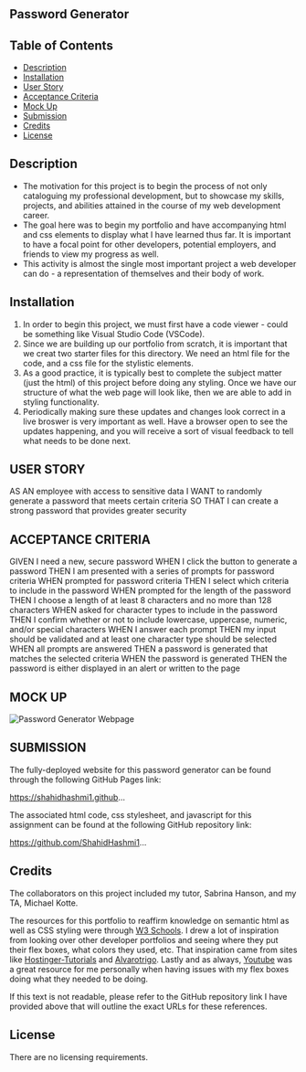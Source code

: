 # <Password-Generator>

## Password Generator

## Table of Contents

- [Description](#description)
- [Installation](#installation)
- [User Story](#user-story)
- [Acceptance Criteria](#acceptance-criteria)
- [Mock Up](#mock-up)
- [Submission](#submission)
- [Credits](#credits)
- [License](#license)

## Description

<ul>
<li>
The motivation for this project is to begin the process of not only cataloguing my professional development, but to showcase my skills, projects, and abilities attained in the course of my web development career. 
</li>
<li>
The goal here was to begin my portfolio and have accompanying html and css elements to display what I have learned thus far. It is important to have a focal point for other developers, potential employers, and friends to view my progress as well.
</li>
<li>
This activity is almost the single most important project a web developer can do - a representation of themselves and their body of work.
</li>
</ul>

## Installation

<ol>
<li>
In order to begin this project, we must first have a code viewer - could be something like Visual Studio Code (VSCode).
</li>
<li>
Since we are building up our portfolio from scratch, it is important that we creat two starter files for this directory. We need an html file for the code, and a css file for the stylistic elements. 
</li>
<li>
As a good practice, it is typically best to complete the subject matter (just the html) of this project before doing any styling. Once we have our structure of what the web page will look like, then we are able to add in styling functionality.
</li>
<li>
Periodically making sure these updates and changes look correct in a live broswer is very important as well. Have a browser open to see the updates happening, and you will receive a sort of visual feedback to tell what needs to be done next. 
</li>
</ol>

## USER STORY

AS AN employee with access to sensitive data
I WANT to randomly generate a password that meets certain criteria
SO THAT I can create a strong password that provides greater security

## ACCEPTANCE CRITERIA

GIVEN I need a new, secure password
WHEN I click the button to generate a password
THEN I am presented with a series of prompts for password criteria
WHEN prompted for password criteria
THEN I select which criteria to include in the password
WHEN prompted for the length of the password
THEN I choose a length of at least 8 characters and no more than 128 characters
WHEN asked for character types to include in the password
THEN I confirm whether or not to include lowercase, uppercase, numeric, and/or special characters
WHEN I answer each prompt
THEN my input should be validated and at least one character type should be selected
WHEN all prompts are answered
THEN a password is generated that matches the selected criteria
WHEN the password is generated
THEN the password is either displayed in an alert or written to the page

## MOCK UP

![Password Generator Webpage](./)

## SUBMISSION

The fully-deployed website for this password generator can be found through the following GitHub Pages link:

https://shahidhashmi1.github...

The associated html code, css stylesheet, and javascript for this assignment can be found at the following GitHub repository link:

https://github.com/ShahidHashmi1...

## Credits

The collaborators on this project included my tutor, Sabrina Hanson, and my TA, Michael Kotte.

The resources for this portfolio to reaffirm knowledge on semantic html as well as CSS styling were through [W3 Schools][1]. I drew a lot of inspiration from looking over other developer portfolios and seeing where they put their flex boxes, what colors they used, etc. That inspiration came from sites like [Hostinger-Tutorials][2] and [Alvarotrigo][3]. Lastly and as always, [Youtube][4] was a great resource for me personally when having issues with my flex boxes doing what they needed to be doing.

If this text is not readable, please refer to the GitHub repository link I have provided above that will outline the exact URLs for these references.

[1]: https://www.w3schools.com/html/html5_semantic_elements.asp "W3 Schools"
[2]: https://www.hostinger.com/tutorials/web-developer-portfolio "Hostinger Tutorials"
[3]: https://alvarotrigo.com/blog/web-developer-portfolio-examples/ "Alvarotrigo"
[4]: https://www.youtube.com/watch?v=3YW65K6LcIA "Youtube"

## License

There are no licensing requirements.
